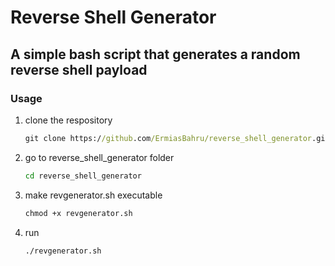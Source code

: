 # Reverse Shell Generator

## A simple bash script that generates a random reverse shell payload

### Usage

1. clone the respository

    ```cmd
    git clone https://github.com/ErmiasBahru/reverse_shell_generator.git
    ```

2. go to reverse_shell_generator folder

    ```cmd
    cd reverse_shell_generator
    ```

3. make revgenerator.sh executable

    ```cmd
    chmod +x revgenerator.sh
    ```

4. run

    ```cmd
    ./revgenerator.sh
    ```
